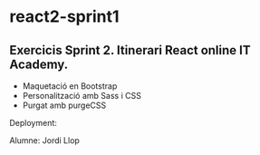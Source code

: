 # react2-sprint1

## Exercicis Sprint 2. Itinerari React online IT Academy. 

- Maquetació en Bootstrap
- Personalització amb Sass i CSS
- Purgat amb purgeCSS

Deployment:

Alumne: Jordi Llop


